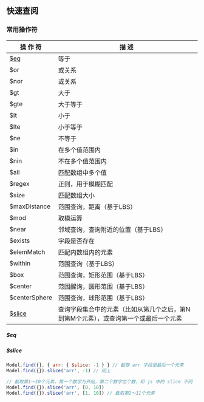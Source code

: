## 快速查阅

### 常用操作符

|  操  作  符   | 描  述  
|  ----------  | ----   |
| [$eq](#eq)   | 等于 |
| $or         | 或关系 |
| $nor         | 或关系 |
| $gt         | 大于 |
| $gte         | 大于等于 |
| $lt         | 小于 |
| $lte         | 小于等于 |
| $ne         | 不等于 |
| $in         | 在多个值范围内 |
| $nin         | 不在多个值范围内 |
| $all         | 匹配数组中多个值 |
| $regex         | 正则，用于模糊匹配 |
| $size         | 匹配数组大小 |
| $maxDistance	| 范围查询，距离（基于LBS）
| $mod	| 取模运算
| $near	| 邻域查询，查询附近的位置（基于LBS）
| $exists	| 字段是否存在
| $elemMatch	| 匹配内数组内的元素
| $within	| 范围查询（基于LBS）
| $box	| 范围查询，矩形范围（基于LBS）
| $center	| 范围醒询，圆形范围（基于LBS）
| $centerSphere	| 范围查询，球形范围（基于LBS）
| [$slice](#slice)	| 查询字段集合中的元素（比如从第几个之后，第N到第M个元素），或查询第一个或最后一个元素

##### $eq

##### $slice
```javascript
Model.find({}, { arr: { $slice: -1 } } // 截取 arr 字段里最后一个元素
Model.find({}).slice('arr', -1) // 同上

// 截取第1～10个元素，第一个数字为开始，第二个数字位个数，和 js 中的 slice 不同
Model.find({}).slice('arr', [0, 10]) 
Model.find({}).slice('arr', [1, 10]) // 截取第2～11个元素 
```